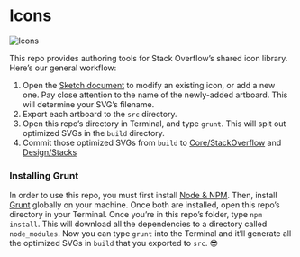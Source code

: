 # Icons

![Icons](https://gh.stackoverflow.com/storage/user/84/files/417daa58-1b39-11e8-9c3c-f1108b31c896)

This repo provides authoring tools for Stack Overflow’s shared icon library. Here’s our general workflow:

1. Open the [Sketch document](https://gh.stackoverflow.com/Design/Icons/blob/master/icons.sketch) to modify an existing icon, or add a new one. Pay close attention to the name of the newly-added artboard. This will determine your SVG’s filename.
2. Export each artboard to the `src` directory.
3. Open this repo’s directory in Terminal, and type `grunt`. This will spit out optimized SVGs in the `build` directory.
4. Commit those optimized SVGs from `build` to [Core/StackOverflow](https://gh.stackoverflow.com/Core/StackOverflow) and [Design/Stacks](https://gh.stackoverflow.com/Design/stacks-ui)

### Installing Grunt

In order to use this repo, you must first install [Node & NPM](https://nodejs.org/en/download/). Then, install [Grunt](https://gruntjs.com/getting-started) globally on your machine. Once both are installed, open this repo’s directory in your Terminal. Once you’re in this repo’s folder, type `npm install`. This will download all the dependencies to a directory called `node_modules`. Now you can type `grunt` into the Terminal and it’ll generate all the optimized SVGs in `build` that you exported to `src`. 😎
